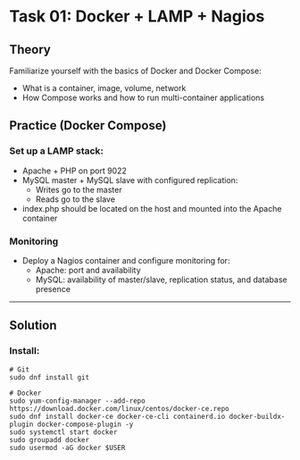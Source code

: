 # Task 01: Docker + LAMP + Nagios

## Theory
Familiarize yourself with the basics of Docker and Docker Compose:
- What is a container, image, volume, network
- How Compose works and how to run multi-container applications

## Practice (Docker Compose)
### Set up a LAMP stack:
- Apache + PHP on port 9022
- MySQL master + MySQL slave with configured replication:
  - Writes go to the master
  - Reads go to the slave
- index.php should be located on the host and mounted into the Apache container

### Monitoring
- Deploy a Nagios container and configure monitoring for:
  - Apache: port and availability
  - MySQL: availability of master/slave, replication status, and database presence

---

## Solution

### Install:
```shell
# Git
sudo dnf install git

# Docker
sudo yum-config-manager --add-repo https://download.docker.com/linux/centos/docker-ce.repo
sudo dnf install docker-ce docker-ce-cli containerd.io docker-buildx-plugin docker-compose-plugin -y
sudo systemctl start docker
sudo groupadd docker
sudo usermod -aG docker $USER
```

